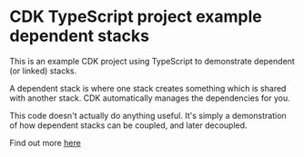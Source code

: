 # CDK TypeScript project example dependent stacks

This is an example CDK project using TypeScript to demonstrate dependent (or linked) stacks.

A dependent stack is where one stack creates something which is shared with another stack. CDK automatically manages 
the dependencies for you.

This code doesn't actually do anything useful. It's simply a demonstration of how dependent stacks can be coupled, and 
later decoupled. 

Find out more [here](https://www.mydevnotebook.com/blog/2023/07/11/CDK-dependent-stacks)

